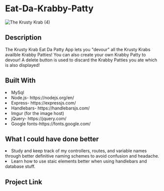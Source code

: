 # Eat-Da-Krabby-Patty

![The Krusty Krab (4)](https://user-images.githubusercontent.com/59591116/75743026-367a5e00-5cd5-11ea-83c5-17935002bd9d.gif)

<h2>Description</h2>
The Krusty Krab Eat Da Patty App lets you "devour" all the Krusty Krabs availble Krabby Patties! You can also create your own Krabby Patty to devour! A delete button is used to discard the Krabby Patties you ate which is also displayed!

<h2>Built With</h2>
<li>MySql</li>
<li>Node.js- https://nodejs.org/en/</li>
<li>Express- https://expressjs.com/</li>
<li>Handlebars- https://handlebarsjs.com/</li>
<li>Imgur (for the image host)</li>
<li>jQuery- https://jquery.com/ </li>
<li>Google fonts-https://fonts.google.com/</li>

<h2>What I could have done better</h2>
<li>Study and keep track of my controllers, routes, and variable names through better definitive naming schemes to avoid confusion and headache. </li>
<li>Learn how to use staic elements better when using handlebars and database stuff.</li>

<h2>Project Link</h2>
